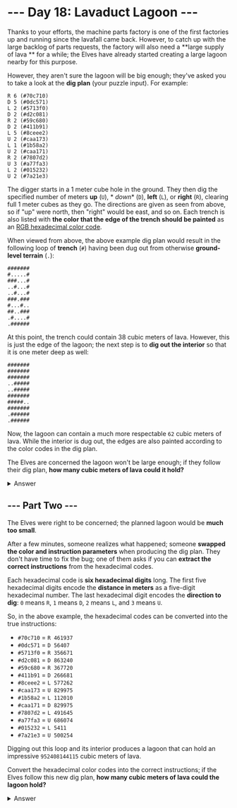 # --- Day 18: Lavaduct Lagoon ---

Thanks to your efforts, the machine parts factory is one of the first factories up and running since the lavafall came
back. However, to catch up with the large backlog of parts requests, the factory will also need a **large supply of lava
** for a while; the Elves have already started creating a large lagoon nearby for this purpose.

However, they aren't sure the lagoon will be big enough; they've asked you to take a look at the **dig plan** (your
puzzle input). For example:

```
R 6 (#70c710)
D 5 (#0dc571)
L 2 (#5713f0)
D 2 (#d2c081)
R 2 (#59c680)
D 2 (#411b91)
L 5 (#8ceee2)
U 2 (#caa173)
L 1 (#1b58a2)
U 2 (#caa171)
R 2 (#7807d2)
U 3 (#a77fa3)
L 2 (#015232)
U 2 (#7a21e3)
```

The digger starts in a 1 meter cube hole in the ground. They then dig the specified number of meters **up** (`U`), *
*down** (`D`), **left** (`L`), or **right** (`R`), clearing full 1 meter cubes as they go. The directions are given as
seen from above, so if "up" were north, then "right" would be east, and so on. Each trench is also listed with **the
color that the edge of the trench should be painted** as
an [RGB hexadecimal color code](https://en.wikipedia.org/wiki/RGB_color_model#Numeric_representations).

When viewed from above, the above example dig plan would result in the following loop of **trench** (`#`) having been
dug out from otherwise **ground-level terrain** (`.`):

```
#######
#.....#
###...#
..#...#
..#...#
###.###
#...#..
##..###
.#....#
.######
```

At this point, the trench could contain 38 cubic meters of lava. However, this is just the edge of the lagoon; the next
step is to **dig out the interior** so that it is one meter deep as well:

```
#######
#######
#######
..#####
..#####
#######
#####..
#######
.######
.######
```

Now, the lagoon can contain a much more respectable `62` cubic meters of lava. While the interior is dug out, the edges
are also painted according to the color codes in the dig plan.

The Elves are concerned the lagoon won't be large enough; if they follow their dig plan, **how many cubic meters of lava
could it hold?**

<details><summary>Answer</summary>

Your puzzle answer was `52035`.

</details>

## --- Part Two ---

The Elves were right to be concerned; the planned lagoon would be **much too small**.

After a few minutes, someone realizes what happened; someone **swapped the color and instruction parameters** when
producing the dig plan. They don't have time to fix the bug; one of them asks if you can **extract the correct
instructions** from the hexadecimal codes.

Each hexadecimal code is **six hexadecimal digits** long. The first five hexadecimal digits encode the **distance in
meters** as a five-digit hexadecimal number. The last hexadecimal digit encodes the **direction to dig**: `0`
means `R`, `1` means `D`, `2` means `L`, and `3` means `U`.

So, in the above example, the hexadecimal codes can be converted into the true instructions:

- `#70c710` = `R 461937`
- `#0dc571` = `D 56407`
- `#5713f0` = `R 356671`
- `#d2c081` = `D 863240`
- `#59c680` = `R 367720`
- `#411b91` = `D 266681`
- `#8ceee2` = `L 577262`
- `#caa173` = `U 829975`
- `#1b58a2` = `L 112010`
- `#caa171` = `D 829975`
- `#7807d2` = `L 491645`
- `#a77fa3` = `U 686074`
- `#015232` = `L 5411`
- `#7a21e3` = `U 500254`

Digging out this loop and its interior produces a lagoon that can hold an impressive `952408144115` cubic meters of
lava.

Convert the hexadecimal color codes into the correct instructions; if the Elves follow this new dig plan, **how many
cubic meters of lava could the lagoon hold?**

<details><summary>Answer</summary>

Your puzzle answer was `60612092439765`.

</details>
